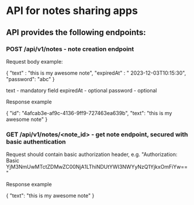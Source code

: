 # API for notes sharing apps

## API provides the following endpoints:


### POST /api/v1/notes - note creation endpoint

Request body example:

{
"text" : "this is my awesome note",
"expiredAt" : " 2023-12-03T10:15:30",
"password": "abc"
}

text - mandatory field
expiredAt - optional
password - optional

Response example

{
"id": "4afcab3e-af9c-4136-9ff9-727463ea639b",
"text": "this is my awesome note"
}

### GET /api/v1/notes/<note_id> - get note endpoint, secured with basic authentication

Request should contain basic authorization header, e.g. "Authorization: Basic YjM3NmUwMTctZDMwZC00NjA1LThiNDUtYWI3NWYyNzQ1YjkxOmFiYw==
"

Response example

{
"text": "this is my awesome note"
}


